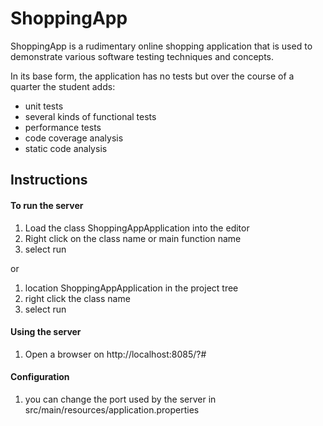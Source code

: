 # ShoppingApp
ShoppingApp is a rudimentary online shopping application that is used to demonstrate various software testing techniques and concepts.

In its base form, the application has no tests but over the course of a quarter the student adds:
* unit tests
* several kinds of functional tests
* performance tests
* code coverage analysis
* static code analysis

## Instructions
#### To run the server
1. Load the class ShoppingAppApplication into the editor
2. Right click on the class name or main function name
3. select run

or
1. location ShoppingAppApplication in the project tree
2. right click the class name
3. select run


#### Using the server
1. Open a browser on http://localhost:8085/?#

#### Configuration
1. you can change the port used by the server in src/main/resources/application.properties